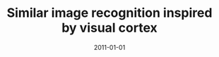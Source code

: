 ---
# Documentation: https://wowchemy.com/docs/managing-content/

title: Similar image recognition inspired by visual cortex
subtitle: ''
summary: ''
authors:
- markowska-kaczmar
- Adam Puchalski
tags: []
categories: []
date: '2011-01-01'
lastmod: 2022-10-07T04:57:45Z
featured: false
draft: false

# Featured image
# To use, add an image named `featured.jpg/png` to your page's folder.
# Focal points: Smart, Center, TopLeft, Top, TopRight, Left, Right, BottomLeft, Bottom, BottomRight.
image:
  caption: ''
  focal_point: ''
  preview_only: false

# Projects (optional).
#   Associate this post with one or more of your projects.
#   Simply enter your project's folder or file name without extension.
#   E.g. `projects = ["internal-project"]` references `content/project/deep-learning/index.md`.
#   Otherwise, set `projects = []`.
projects: []
publishDate: '2022-10-07T04:57:44.481736Z'
publication_types:
- '1'
abstract: ''
publication: '*Advances in soft computing : 10th Mexican International Conference
  on Artificial Intelligence, MICAI 2011, Puebla, Mexico, November 26 – December 4,
  2011 : proceedings. Pt. 2*'
doi: 10.1007/978-3-642-25330-0_34
---